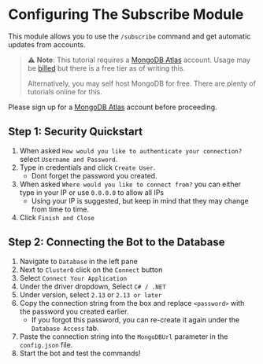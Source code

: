 # Configuring The Subscribe Module
This module allows you to use the `/subscribe` command and get automatic updates from accounts.
> :warning: **Note**: This tutorial requires a [MongoDB Atlas](https://www.mongodb.com/atlas/database) account. Usage may be [billed](https://www.mongodb.com/pricing) but there is a free tier as of writing this.
> 
> Alternatively, you may self host MongoDB for free. There are plenty of tutorials online for this.

Please sign up for a [MongoDB Atlas](https://www.mongodb.com/atlas/database) account before proceeding.
## Step 1: Security Quickstart
1. When asked `How would you like to authenticate your connection?` select `Username and Password`.
2. Type in credentials and click `Create User`.
   - Dont forget the password you created.
3. When asked `Where would you like to connect from?` you can either type in your IP or use `0.0.0.0` to allow all IPs
   - Using your IP is suggested, but keep in mind that they may change from time to time.
4. Click `Finish and Close`

## Step 2: Connecting the Bot to the Database
1. Navigate to `Database` in the left pane
2. Next to `Cluster0` click on the `Connect` button
3. Select `Connect Your Application`
4. Under the driver dropdown, Select `C# / .NET`
5. Under version, select `2.13` or `2.13 or later`
6. Copy the connection string from the box and replace `<password>` with the password you created earlier.
   - If you forgot this password, you can re-create it again under the `Database Access` tab.
7. Paste the connection string into the `MongoDBUrl` parameter in the `config.json` file.
8. Start the bot and test the commands! 
